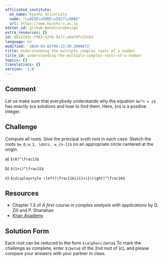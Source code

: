 ```yaml
---
affiliated_institute:
  en_name: Kyushu University
  name: "\u4E5D\u5DDE\u5927\u5B66"
  url: https://www.kyushu-u.ac.jp
editor_id: github.NanoScaleDesign
extra_resources: {}
id: 8812243c-f903-42f6-9af1-a9a79fc23a54
language: en
modified: '2020-03-02T06:13:30.390067Z'
title: Understanding the multiple complex roots of a number
title_id: understanding-the-multiple-complex-roots-of-a-number
topics: []
translations: {}
version: '1.0'
---
```


## Comment
Let us make sure that everybody understands why the equation `$w^n = z$` has  exactly `$n$` solutions and how to find them. Here, `$n$` is a positive integer.

## Challenge
Compute all roots. Give the principal `$n$`th root in each case. Sketch the roots `$w_0,w_1, \dots, w_{n-1}$` on an appropriate circle centered at the origin.
  
a) `$(8)^\frac13$`

b) `$(1+i)^\frac15$`

c) `$\displaystyle \left(\frac{16i}{1+i}\right)^\frac18$`


## Resources
- Chapter 1.3 of *A first course in complex analysis with applications* by D. Zill and P. Shanahan
- [Khan Academy](https://www.khanacademy.org/math/precalculus/imaginary-and-complex-numbers#polar-form-of-complex-numbers)


## Solution Form
Each root can be reduced to the form `$\alpha+i\beta$`
To mark the challenge as complete, enter `$\beta$` of the 2nd root of (c), and please compare your answers with your partner in class.



